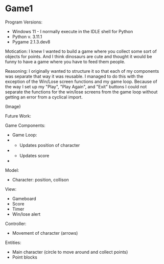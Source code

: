 # Game1

Program Versions:
* Windows 11 - I normally execute in the IDLE shell for Python
* Python v. 3.11.1
* Pygame 2.1.3.dev8

Motication: I knew I wanted to build a game where you collect some sort of objects for points. And I think dinosaurs are cute and thought it would be funny to have a game where you have to feed them people. 

Reasoning: I originally wanted to structure it so that each of my components was separate that way it was reusable. I managed to do this with the exception of the Win/Lose screen functions and my game loop. Because of the way I set up my "Play", "Play Again", and "Exit" buttons I could not separate the functions for the win/lose screens from the game loop without getting an error from a cyclical import. 

(Image)

Future Work: 

Game Components:
* Game Loop:
* * Updates position of character
* * Updates score
*  

Model:
* Character: position, collison


View:
* Gameboard
* Score
* Timer
* Win/lose alert

Controller:
* Movement of character (arrows)

Entities:
* Main character (circle to move around and collect points)
* Point blocks 
